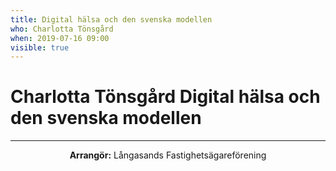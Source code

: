 ```yaml
---
title: Digital hälsa och den svenska modellen
who: Charlotta Tönsgård
when: 2019-07-16 09:00 
visible: true
---
```

<h1><strong>Charlotta Tönsgård</strong> Digital hälsa och den svenska modellen</h1>
<p>

</p>

<hr />
<p class="infotext" style="text-align: center"><strong>Arrangör:</strong>
Långasands Fastighetsägareförening</p>

